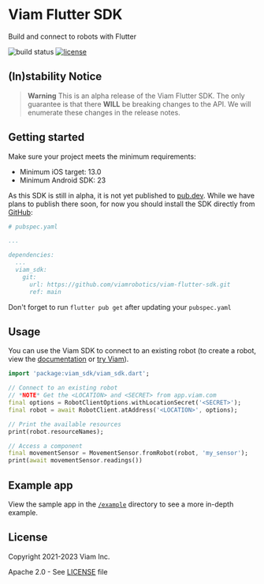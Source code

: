 # Viam Flutter SDK
Build and connect to robots with Flutter

![build status](https://img.shields.io/github/actions/workflow/status/viamrobotics/viam-flutter-sdk/test.yaml?branch=main)
[![license](https://img.shields.io/badge/license-Apache_2.0-blue)](https://github.com/viamrobotics/viam-flutter-sdk/blob/main/LICENSE)

## (In)stability Notice

> **Warning**
> This is an alpha release of the Viam Flutter SDK. The only guarantee is that there **WILL** be breaking changes to the API. We will enumerate these changes in the release notes.

## Getting started
Make sure your project meets the minimum requirements:
* Minimum iOS target: 13.0
* Minimum Android SDK: 23

As this SDK is still in alpha, it is not yet published to [pub.dev](https://pub.dev). While we have plans to publish there soon, for now you should install the SDK directly from [GitHub](https://github.com/viamrobotics/viam-flutter-sdk):

```yaml
# pubspec.yaml

...

dependencies:
  ...
  viam_sdk:
    git: 
      url: https://github.com/viamrobotics/viam-flutter-sdk.git
      ref: main
```

Don't forget to run `flutter pub get` after updating your `pubspec.yaml`


## Usage
You can use the Viam SDK to connect to an existing robot (to create a robot, view the [documentation](https://docs.viam.com/) or [try Viam](https://docs.viam.com/try-viam/)).

```dart
import 'package:viam_sdk/viam_sdk.dart';

// Connect to an existing robot
// *NOTE* Get the <LOCATION> and <SECRET> from app.viam.com
final options = RobotClientOptions.withLocationSecret('<SECRET>');
final robot = await RobotClient.atAddress('<LOCATION>', options);

// Print the available resources
print(robot.resourceNames);

// Access a component
final movementSensor = MovementSensor.fromRobot(robot, 'my_sensor');
print(await movementSensor.readings())
```

## Example app
View the sample app in the [`/example`](https://github.com/viamrobotics/viam-flutter-sdk/blob/main/example/) directory to see a more in-depth example.

## License
Copyright 2021-2023 Viam Inc.

Apache 2.0 - See [LICENSE](https://github.com/viamrobotics/viam-python-sdk/blob/main/LICENSE) file

